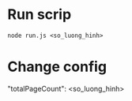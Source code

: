 # Run scrip

```
node run.js <so_luong_hinh>
```

# Change config

"totalPageCount": <so_luong_hinh>
